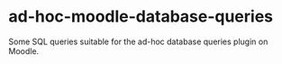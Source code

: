 # ad-hoc-moodle-database-queries
Some SQL queries suitable for the ad-hoc database queries plugin on Moodle.
